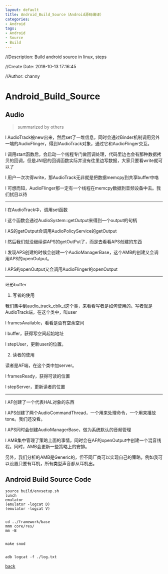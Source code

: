```yaml
---
layout: default
title: Android_Build_Source（Android源码编译）
categories:
- Android
tags:
- Android
- Source
- Build
---
```

//Description: Build android source in linux, steps

//Create Date: 2018-10-13 17:16:45

//Author: channy

# Android_Build_Source

## Audio 
> summarized by others

l         AudioTrack被new出来，然后set了一堆信息，同时会通过Binder机制调用另外一端的AudioFlinger，得到IAudioTrack对象，通过它和AudioFlinger交互。

l         调用start函数后，会启动一个线程专门做回调处理，代码里边也会有那种数据拷贝的回调，但是JNI层的回调函数实际并没有往里边写数据，大家只要看write就可以了

l         用户一次次得write，那AudioTrack无非就是把数据memcpy到共享buffer中咯

l         可想而知，AudioFlinger那一定有一个线程在memcpy数据到音频设备中去。我们拭目以待

---

l         在AudioTrack中，调用set函数

l         这个函数会通过AudioSystem::getOutput来得到一个output的句柄

l         AS的getOutput会调用AudioPolicyService的getOutput

l         然后我们就没继续讲APS的getOutPut了，而是去看看APS创建的东西

l         发现APS创建的时候会创建一个AudioManagerBase，这个AMB的创建又会调用APS的openOutput。

l         APS的openOutput又会调用AudioFlinger的openOutput

---

环形buffer
1. 写者的使用

我们集中到audio_track_cblk_t这个类，来看看写者是如何使用的。写者就是AudioTrack端，在这个类中，叫user

l         framesAvailable，看看是否有空余空间

l         buffer，获得写空间起始地址

l         stepUser，更新user的位置。

2. 读者的使用

读者是AF端，在这个类中加server。

l         framesReady，获得可读的位置

l         stepServer，更新读者的位置

---

l         AF创建了一个代表HAL对象的东西

l         APS创建了两个AudioCommandThread，一个用来处理命令，一个用来播放tone。我们还没看。

l         APS同时会创建AudioManagerBase，做为系统默认的音频管理

l         AMB集中管理了策略上面的事情，同时会在AF的openOutput中创建一个混音线程。同时，AMB会更新一些策略上的安排。

另外，我们分析的AMB是Generic的，但不同厂商可以实现自己的策略。例如我可以设置只要有耳机，所有类型声音都从耳机出。


## Android Build Source Code 
```
source build/envsetup.sh
lunch 
emulator
(emulator -logcat D)
(emulator -logcat V)


cd ../framework/base
mmm core/res/
mm -B


make snod


adb logcat -f ./log.txt

```

[back](./)

